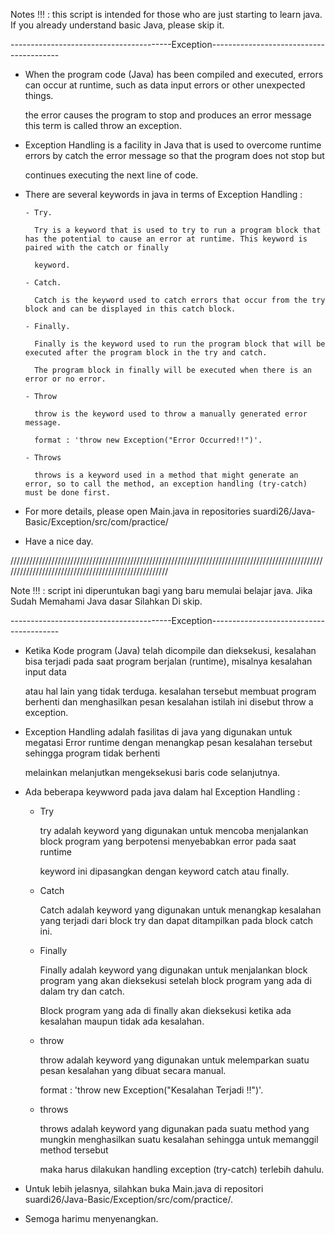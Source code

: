 Notes !!! : this script is intended for those who are just starting to learn java. If you already understand basic Java, please skip it.

----------------------------------------Exception----------------------------------------

- When the program code (Java) has been compiled and executed, errors can occur at runtime, such as data input errors or other unexpected things.
   
  the error causes the program to stop and produces an error message this term is called throw an exception.
  
- Exception Handling is a facility in Java that is used to overcome runtime errors by catch the error message so that the program does not stop but 
  
  continues executing the next line of code.
  
- There are several keywords in java in terms of Exception Handling : 

      - Try.
           
        Try is a keyword that is used to try to run a program block that has the potential to cause an error at runtime. This keyword is paired with the catch or finally       
        
        keyword.
        
      - Catch.
        
        Catch is the keyword used to catch errors that occur from the try block and can be displayed in this catch block.
        
      - Finally.
       
        Finally is the keyword used to run the program block that will be executed after the program block in the try and catch. 
        
        The program block in finally will be executed when there is an error or no error.
        
      - Throw
       
        throw is the keyword used to throw a manually generated error message.
        
        format : 'throw new Exception("Error Occurred!!")'.
        
      - Throws
       
        throws is a keyword used in a method that might generate an error, so to call the method, an exception handling (try-catch) must be done first.
        
- For more details, please open Main.java in repositories suardi26/Java-Basic/Exception/src/com/practice/

- Have a nice day.

/////////////////////////////////////////////////////////////////////////////////////////////////////////////////////////////////////////////////////

Note !!! : script ini diperuntukan bagi yang baru memulai belajar java. Jika Sudah Memahami Java dasar Silahkan Di skip.

----------------------------------------Exception----------------------------------------

- Ketika Kode program (Java) telah dicompile dan dieksekusi, kesalahan  bisa terjadi pada saat program berjalan (runtime), misalnya kesalahan input data 

  atau hal lain yang tidak terduga. kesalahan tersebut membuat program berhenti dan menghasilkan pesan kesalahan istilah ini disebut throw a exception.
  
- Exception Handling adalah fasilitas di java yang digunakan untuk megatasi Error runtime dengan menangkap pesan kesalahan tersebut sehingga program tidak berhenti 
 
  melainkan melanjutkan mengeksekusi baris code selanjutnya.
  
- Ada beberapa keywword pada java dalam hal Exception Handling :

     - Try
      
       try adalah keyword yang digunakan untuk mencoba menjalankan block program yang berpotensi menyebabkan error pada saat runtime 
        
       keyword ini dipasangkan dengan keyword catch atau finally.

     - Catch
        
       Catch adalah keyword yang digunakan untuk menangkap kesalahan yang terjadi dari block try dan dapat ditampilkan pada block catch ini.
       
     - Finally

       Finally adalah keyword yang digunakan untuk menjalankan block program yang akan dieksekusi setelah block program yang ada di dalam try dan catch. 
       
       Block program yang ada di finally akan dieksekusi ketika ada kesalahan maupun tidak ada kesalahan.
       
     - throw
      
       throw adalah keyword yang digunakan untuk melemparkan suatu pesan kesalahan yang dibuat secara manual. 
        
       format : 'throw new Exception("Kesalahan Terjadi !!")'.

     - throws
      
       throws adalah keyword yang digunakan pada suatu method yang mungkin menghasilkan suatu kesalahan sehingga untuk memanggil method tersebut 
       
       maka harus dilakukan handling exception (try-catch) terlebih dahulu.
       
- Untuk lebih jelasnya, silahkan buka Main.java di repositori suardi26/Java-Basic/Exception/src/com/practice/.

- Semoga harimu menyenangkan.
